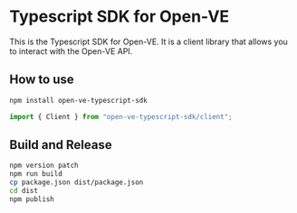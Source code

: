# Typescript SDK for Open-VE

This is the Typescript SDK for Open-VE. It is a client library that allows you to interact with the Open-VE API.

## How to use

```bash
npm install open-ve-typescript-sdk
```

```typescript
import { Client } from "open-ve-typescript-sdk/client";
```

## Build and Release

```bash
npm version patch
npm run build
cp package.json dist/package.json
cd dist
npm publish
```
